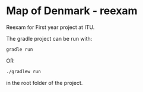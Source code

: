 # Map of Denmark - reexam

Reexam for First year project at ITU. 

The gradle project can be run with:
```bash
gradle run
```

OR

```bash
./gradlew run
```

in the root folder of the project.